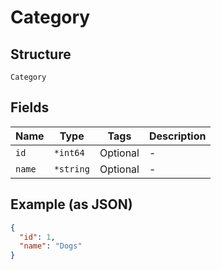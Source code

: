
# Category

## Structure

`Category`

## Fields

| Name | Type | Tags | Description |
|  --- | --- | --- | --- |
| `id` | `*int64` | Optional | - |
| `name` | `*string` | Optional | - |

## Example (as JSON)

```json
{
  "id": 1,
  "name": "Dogs"
}
```

